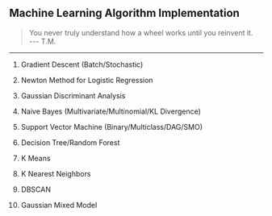 ## Machine Learning Algorithm Implementation

> You never truly understand how a wheel works until you reinvent it.<br>
> --- T.M.

<hr>

1. Gradient Descent (Batch/Stochastic)

2. Newton Method for Logistic Regression

3. Gaussian Discriminant Analysis

4. Naive Bayes (Multivariate/Multinomial/KL Divergence)

5. Support Vector Machine (Binary/Multiclass/DAG/SMO)

6. Decision Tree/Random Forest

7. K Means

8. K Nearest Neighbors

9. DBSCAN

10. Gaussian Mixed Model
